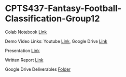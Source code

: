 # CPTS437-Fantasy-Football-Classification-Group12
Colab Notebook [Link](https://colab.research.google.com/drive/1NjRn_6YRNZozrcdRdE4mDso0luGEWckT?usp=share_link)

Demo Video Links:
  Youtube [Link](https://youtu.be/MuFgC27BalA), 
  Google Drive [Link](https://drive.google.com/file/d/1mg1defVoWR5eoaxDtLya8yJ4qPUtpxml/view?usp=share_link)

Presentation [Link](https://drive.google.com/file/d/1Cy3PXIzTpbqAqc81NfZxf08p0b2ilo5W/view?usp=share_link)

Written Report [Link](https://drive.google.com/file/d/1F_cZa5mr4jcOOKYP4sKW5-3xbBcrp0MO/view?usp=share_link)

Google Drive Deliverables [Folder](https://drive.google.com/drive/folders/1sEZIc0JHK3eOsTobknxE5MvaMWnPqqAE?usp=sharing)
